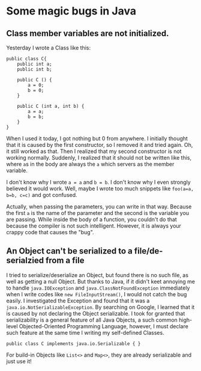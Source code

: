 # Some magic bugs in Java

## Class member variables are not initialized.
Yesterday I wrote a Class like this:
```
public class C{
	public int a;
	public int b;

	public C () {
		a = 0;
		b = 0;
	}

	public C (int a, int b) {
		a = a;
		b = b;
	}
}
```
When I used it today, I got nothing but 0 from anywhere. I initially thought that it is caused by the first constructor, so I removed it and tried again. Oh, it still worked as that. Then I realized that my second constructor is not working normally. Suddenly, I realized that it should not be written like this, where `a`s in the body are always the `a` which servers as the member variable.

I don't know why I wrote `a = a` and `b = b`. I don't know why I even strongly believed it would work. Well, maybe I wrote too much snippets like `foo(a=a, b=b, c=c)` and got confused.

Actually, when passing the parameters, you can write in that way. Because the first `a` is the name of the parameter and the second is the variable you are passing. While inside the body of a function, you couldn't do that because the compiler is not such intelligent. However, it is always your crappy code that causes the "bug".

## An Object can't be serialized to a file/de-serialzied from a file
I tried to serialize/deserialize an Object, but found there is no such file, as well as getting a null Object. But thanks to Java, if it didn't keet annoying me to handle `java.IOException` and `java.ClassNotFoundException` immediately when I write codes like `new FileInputStream()`, I would not catch the bug easily. I investigated the Exception and found that it was a `java.io.NotSerializableException`. By searching on Google, I learned that it is caused by not declaring the Object serializable. I took for granted that serializability is a general feature of all Java Objects, a such common high-level Objected-Oriented Programming Language, however, I must declare such feature at the same time I writing my self-defined Classes.
```
public class C implements java.io.Serializable { }
```
For build-in Objects like `List<>` and `Map<>`, they are already serializable and just use it!
